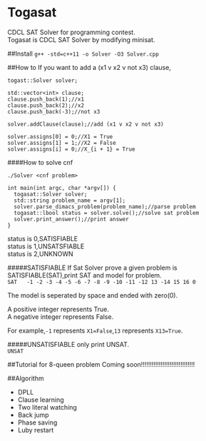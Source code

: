 # Togasat
CDCL SAT Solver for programming contest.  
Togasat is CDCL SAT Solver by modifying minisat.

##Install
`g++ -std=c++11 -o Solver -O3 Solver.cpp`

##How to
If you want to add a (x1 v x2 v not x3) clause,
```
togast::Solver solver;

std::vector<int> clause;
clause.push_back(1);//x1
clause.push_back(2);//x2
clause.push_back(-3);//not x3

solver.addClause(clause);//add (x1 v x2 v not x3)
```


```
solver.assigns[0] = 0;//X1 = True
solver.assigns[1] = 1;//X2 = False
solver.assigns[i] = 0;//X_{i + 1} = True
```

####How to solve cnf

`./Solver <cnf problem>`


```
int main(int argc, char *argv[]) {
  togasat::Solver solver;
  std::string problem_name = argv[1];
  solver.parse_dimacs_problem(problem_name);//parse problem
  togasat::lbool status = solver.solve();//solve sat problem
  solver.print_answer();//print answer
}
```

status is 0,SATISFIABLE  
status is 1,UNSATSFIABLE  
status is 2,UNKNOWN





#####SATISFIABLE
If Sat Solver prove a given problem is SATISFIABLE(SAT),print SAT and model for problem.  
`SAT  
-1 -2 -3 -4 -5 -6 -7 -8 -9 -10 -11 -12 13 -14 15 16 0`

The model is seperated by space and ended with zero(0).

A positive integer represents True.  
A negative integer represents False.

For example,`-1` represents `X1=False`,`13` represents `X13=True`.

#####UNSATISFIABLE
only print UNSAT.  
`UNSAT`


##Tutorial for 8-queen problem
Coming soon!!!!!!!!!!!!!!!!!!!!!!!!!!!!!!


##Algorithm
- DPLL
- Clause learning
- Two literal watching
- Back jump
- Phase saving
- Luby restart
